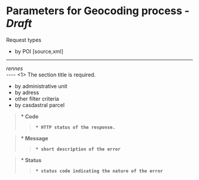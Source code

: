 # Parameters for Geocoding process - _Draft_

Request types
 - by POI
 [source,xml]
----
<Request requestID="1" version="1.2" methodName="LocationUtilityService">
       <GeocodeRequest returnFreeForm="false">
         <Address countryCode="PositionOfInterest">
                <freeFormAddress>rennes</freeFormAddress>
         </Address>
       </GeocodeRequest>
   </Request>
----
<1> The section title is required.

 
 - by administrative unit
 - by adress
 - other filter criteria
 - by casdastral parcel
><b> * Code
>>     * HTTP status of the response.

><b> * Message
>>     * short description of the error

><b> * Status
>>     * status code indicating the nature of the error
